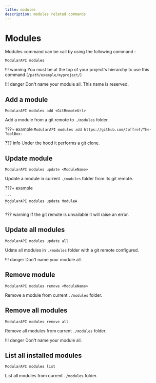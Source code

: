 ```yaml
---
title: modules
description: modules related commands
---
```


# Modules

Modules command can be call by using the following command :
```shell
ModularAPI modules
```

!!! warning
    You must be at the top of your project's hierarchy to use this command (`/path/example/myproject/`)

!!! danger
    Don't name your module all. This name is reserved.

## Add a module

```shell
ModularAPI modules add <GitRemoteUrl>
```
Add a module from a git remote to `./modules` folder.

???+ example
    ```
    ModularAPI modules add https://github.com/Joffref/The-ToolBox-
    ```

??? info
    Under the hood it performs a git clone.

## Update module

```shell
ModularAPI modules update <ModuleName>
```
Update a module in current `./modules` folder from its git remote.

???+ example

    ```
    ModularAPI modules update ModuleA
    ```

??? warning
    If the git remote is unvailable it will raise an error.

## Update all modules

```shell
ModularAPI modules update all
```
Udate all modules in `./modules` folder with a git remote configured.

!!! danger
    Don't name your module all.

## Remove module

```shell
ModularAPI modules remove <ModuleName>
```
Remove a module from current `./modules` folder.

## Remove all modules

```shell
ModularAPI modules remove all
```
Remove all modules from current `./modules` folder.

!!! danger
    Don't name your module all.

## List all installed modules
```shell
ModularAPI modules list
```
List all modules from current `./modules` folder.

